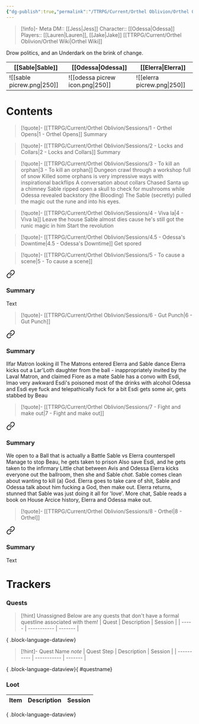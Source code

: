 ```yaml
---
{"dg-publish":true,"permalink":"/TTRPG/Current/Orthel Oblivion/Orthel Oblivion/"}
---
```


> [!info]- Meta
> DM:: [[Jess\|Jess]]
> Character:: [[Odessa\|Odessa]]
> Players:: [[Lauren\|Lauren]], [[Jake\|Jake]]
> [[TTRPG/Current/Orthel Oblivion/Orthel Wiki\|Orthel Wiki]]

Drow politics, and an Underdark on the brink of change.

| [[Sable\|Sable]]                      | [[Odessa\|Odessa]]                           | [[Elerra\|Elerra]]       |
| -------------------------- | -------------------------------- | --------------------------- |
| ![[sable picrew.png\|250]] | ![[odessa picrew icon.png\|250]] | ![[elerra picrew.png\|250]] |

# Contents

> [!quote]- [[TTRPG/Current/Orthel Oblivion/Sessions/1 - Orthel Opens\|1 - Orthel Opens]]
> Summary

> [!quote]- [[TTRPG/Current/Orthel Oblivion/Sessions/2 - Locks and Collars\|2 - Locks and Collars]]
> Summary

> [!quote]- [[TTRPG/Current/Orthel Oblivion/Sessions/3 - To kill an orphan\|3 - To kill an orphan]]
> Dungeon crawl through a workshop full of snow
> Killed some orphans is very impressive ways with inspirational backflips
> A conversation about collars
> Chased Santa up a chimney
> Sable ripped open a skull to check for mushrooms while Odessa revealed backstory (the Blooding)
> The Sable (secretly) pulled the magic out the rune and into his eyes.

> [!quote]- [[TTRPG/Current/Orthel Oblivion/Sessions/4 - Viva la\|4 - Viva la]]
> Leave the house
> Sable almost dies cause he's still got the runic magic in him
> Start the revolution

> [!quote]- [[TTRPG/Current/Orthel Oblivion/Sessions/4.5 - Odessa's Downtime\|4.5 - Odessa's Downtime]]
> Get spored

> [!quote]- [[TTRPG/Current/Orthel Oblivion/Sessions/5 - To cause a scene\|5 - To cause a scene]]
> 
<div class="transclusion internal-embed is-loaded"><a class="markdown-embed-link" href="/ttrpg/current/orthel-oblivion/sessions/5-to-cause-a-scene/#summary" aria-label="Open link"><svg xmlns="http://www.w3.org/2000/svg" width="24" height="24" viewBox="0 0 24 24" fill="none" stroke="currentColor" stroke-width="2" stroke-linecap="round" stroke-linejoin="round" class="svg-icon lucide-link"><path d="M10 13a5 5 0 0 0 7.54.54l3-3a5 5 0 0 0-7.07-7.07l-1.72 1.71"></path><path d="M14 11a5 5 0 0 0-7.54-.54l-3 3a5 5 0 0 0 7.07 7.07l1.71-1.71"></path></svg></a><div class="markdown-embed">



### Summary

Text

</div></div>


> [!quote]- [[TTRPG/Current/Orthel Oblivion/Sessions/6 - Gut Punch\|6 - Gut Punch]]
> 
<div class="transclusion internal-embed is-loaded"><a class="markdown-embed-link" href="/ttrpg/current/orthel-oblivion/sessions/6-gut-punch/#summary" aria-label="Open link"><svg xmlns="http://www.w3.org/2000/svg" width="24" height="24" viewBox="0 0 24 24" fill="none" stroke="currentColor" stroke-width="2" stroke-linecap="round" stroke-linejoin="round" class="svg-icon lucide-link"><path d="M10 13a5 5 0 0 0 7.54.54l3-3a5 5 0 0 0-7.07-7.07l-1.72 1.71"></path><path d="M14 11a5 5 0 0 0-7.54-.54l-3 3a5 5 0 0 0 7.07 7.07l1.71-1.71"></path></svg></a><div class="markdown-embed">



### Summary

Ilfar Matron looking ill
The Matrons entered
Elerra and Sable dance
Elerra kicks out a Lar'Loth daughter from the ball - inappropriately invited by the Laval Matron, and claimed Fiore as a mate
Sable has a convo with Esdi, lmao very awkward
Esdi's poisoned most of the drinks with alcohol
Odessa and Esdi eye fuck and telepathically fuck for a bit
Esdi gets some air, gets stabbed by Beau

</div></div>


> [!quote]- [[TTRPG/Current/Orthel Oblivion/Sessions/7 - Fight and make out\|7 - Fight and make out]]
> 
<div class="transclusion internal-embed is-loaded"><a class="markdown-embed-link" href="/ttrpg/current/orthel-oblivion/sessions/7-fight-and-make-out/#summary" aria-label="Open link"><svg xmlns="http://www.w3.org/2000/svg" width="24" height="24" viewBox="0 0 24 24" fill="none" stroke="currentColor" stroke-width="2" stroke-linecap="round" stroke-linejoin="round" class="svg-icon lucide-link"><path d="M10 13a5 5 0 0 0 7.54.54l3-3a5 5 0 0 0-7.07-7.07l-1.72 1.71"></path><path d="M14 11a5 5 0 0 0-7.54-.54l-3 3a5 5 0 0 0 7.07 7.07l1.71-1.71"></path></svg></a><div class="markdown-embed">



### Summary

We open to a Ball that is actually a Battle
Sable vs Elerra counterspell
Manage to stop Beau, he gets taken to prison
Also save Esdi, and he gets taken to the infirmary
Little chat between Avis and Odessa
Elerra kicks everyone out the ballroom, then she and Sable _chat_. 
Sable comes clean about wanting to kill (a) God.
Elerra goes to take care of shit, Sable and Odessa talk about him fucking a God, then make out.
Elerra returns, stunned that Sable was just doing it all for 'love'. 
More chat, Sable reads a book on House Arcice history, Elerra and Odessa make out.

</div></div>


> [!quote]- [[TTRPG/Current/Orthel Oblivion/Sessions/8 - Orthel\|8 - Orthel]]
> 
<div class="transclusion internal-embed is-loaded"><a class="markdown-embed-link" href="/ttrpg/current/orthel-oblivion/sessions/8-orthel/#summary" aria-label="Open link"><svg xmlns="http://www.w3.org/2000/svg" width="24" height="24" viewBox="0 0 24 24" fill="none" stroke="currentColor" stroke-width="2" stroke-linecap="round" stroke-linejoin="round" class="svg-icon lucide-link"><path d="M10 13a5 5 0 0 0 7.54.54l3-3a5 5 0 0 0-7.07-7.07l-1.72 1.71"></path><path d="M14 11a5 5 0 0 0-7.54-.54l-3 3a5 5 0 0 0 7.07 7.07l1.71-1.71"></path></svg></a><div class="markdown-embed">



### Summary

Text

</div></div>

# Trackers
### Quests

> [!hint] Unassigned
> Below are any quests that don't have a formal questline associated with them!
>  | Quest | Description | Session |
> | ----- | ----------- | ------- |
> 
{ .block-language-dataview}

> [!hint]- Quest Name
> _note_
>  | Quest Step | Description | Session |
> | ---------- | ----------- | ------- |
> 
{ .block-language-dataview}{ #questname}


### Loot

| Item | Description | Session |
| ---- | ----------- | ------- |

{ .block-language-dataview}


